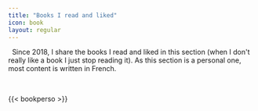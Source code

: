 ```yaml
---
title: "Books I read and liked"
icon: book
layout: regular
---
```



<i class="fa fa-question-circle-o" aria-hidden="true"></i>&nbsp; Since 2018, I share the books I read and liked in this section (when I don't really like a book I just stop reading it). As this section is a personal one, most content is written in French.

<br>

{{< bookperso >}}
